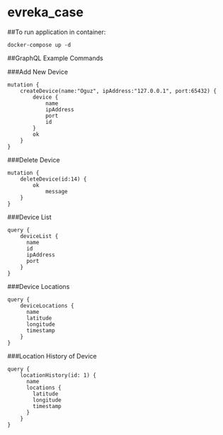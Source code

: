 # evreka_case


##To run application in container:

```
docker-compose up -d
```

##GraphQL Example Commands

###Add New Device

```
mutation {
    createDevice(name:"Oguz", ipAddress:"127.0.0.1", port:65432) {
        device {
            name
          	ipAddress
          	port
          	id
        }
        ok
    }
}
```

###Delete Device

```
mutation {
    deleteDevice(id:14) {
        ok
    		message
    }
}
```

###Device List

```
query {
    deviceList {
      name
      id
      ipAddress
      port
    }
}
```

###Device Locations

```
query {
    deviceLocations {
      name
      latitude
      longitude
      timestamp
    }
}
```

###Location History of Device

```
query {
    locationHistory(id: 1) {
      name
      locations {
        latitude
        longitude
        timestamp
      }
    }
}
```
